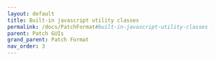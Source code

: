 ```yaml
---
layout: default
title: Built-in javascript utility classes
permalink: /docs/PatchFormat#built-in-javascript-utility-classes
parent: Patch GUIs
grand_parent: Patch Format
nav_order: 3
---
```

